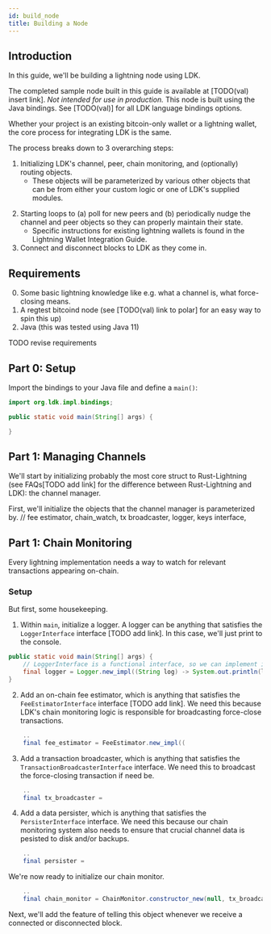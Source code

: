 ```yaml
---
id: build_node
title: Building a Node
---
```


## Introduction
In this guide, we'll be building a lightning node using LDK.

The completed sample node built in this guide is available at [TODO(val) insert link]. *Not intended for use in production.* This node is built using the Java bindings. See [TODO(val)] for all LDK language bindings options.

Whether your project is an existing bitcoin-only wallet or a lightning wallet, the core process for
integrating LDK is the same.

The process breaks down to 3 overarching steps:
1. Initializing LDK's channel, peer, chain monitoring, and (optionally) routing objects. 
   * These objects will be parameterized by various other objects that can be from either your custom logic or one of LDK's supplied modules.
<!-- 2. Starting loops to (a) poll for new peers and (b) tell LDK's channel and peer objects each time a minute passes, so they can properly maintain their state. -->
2. Starting loops to (a) poll for new peers and (b) periodically nudge the channel and peer objects so they can properly maintain their state.
   * Specific instructions for existing lightning wallets is found in the Lightning Wallet Integration Guide.
3. Connect and disconnect blocks to LDK as they come in.

## Requirements
0. Some basic lightning knowledge like e.g. what a channel is, what force-closing means.
1. A regtest bitcoind node (see [TODO(val) link to polar] for an easy way to spin this up)
2. Java (this was tested using Java 11)
<!-- 3. LDK's Java bindings jar [TODO link] in your class path -->
TODO revise requirements

## Part 0: Setup
Import the bindings to your Java file and define a `main()`:
```java
import org.ldk.impl.bindings;

public static void main(String[] args) {

}
```

## Part 1: Managing Channels
We'll start by initializing probably the most core struct to Rust-Lightning (see FAQs[TODO add link] for the difference between Rust-Lightning and LDK): the channel manager. 

First, we'll initialize the objects that the channel manager is parameterized by.
// fee estimator, chain_watch, tx broadcaster, logger, keys interface,

## Part 1: Chain Monitoring
Every lightning implementation needs a way to watch for relevant transactions appearing on-chain.

### Setup
But first, some housekeeping. 

1. Within `main`, initialize a logger. A logger can be anything that satisfies the `LoggerInterface` interface [TODO add link]. In this case, we'll just print to the console.

```java
public static void main(String[] args) { 
    // LoggerInterface is a functional interface, so we can implement it with a lambda
    final logger = Logger.new_impl((String log) -> System.out.println(log));
}
```

2. Add an on-chain fee estimator, which is anything that satisfies the `FeeEstimatorInterface` interface [TODO add link]. We need this because LDK's chain monitoring logic is responsible for broadcasting force-close transactions.

```java
    ..
    final fee_estimator = FeeEstimator.new_impl((
```

3. Add a transaction broadcaster, which is anything that satisfies the `TransactionBroadcasterInterface` interface. We need this to broadcast the force-closing transaction if need be.
```java
    ..
    final tx_broadcaster = 
```


4. Add a data persister, which is anything that satisfies the `PersisterInterface` interface. We need this because our chain monitoring system also needs to ensure that crucial channel data is pesisted to disk and/or backups.
```java
    ..
    final persister = 
```

We're now ready to initialize our chain monitor.

```java
    ..
    final chain_monitor = ChainMonitor.constructor_new(null, tx_broadcaster, logger, fee_estimator, persister);
```

Next, we'll add the feature of telling this object whenever we receive a connected or disconnected block.


## 
